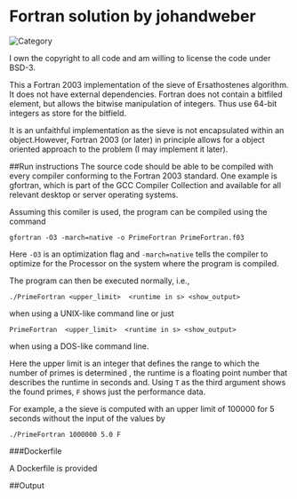 # Fortran solution by johandweber

![Category](https://img.shields.io/badge/Category-unfaithul-yellowgreen) 

I own the copyright to all code and am willing to license the code under BSD-3.

This a Fortran 2003 implementation of the sieve of Ersathostenes algorithm.
It does not have external dependencies.
Fortran does not contain a bitfiled element, but allows the bitwise manipulation
of integers. Thus use 64-bit integers as store for the bitfield.

It is an unfaithful implementation as the sieve is not encapsulated within 
an object.However, Fortran 2003 (or later) in principle allows for a object 
oriented approach to the problem (I may implement it later).



##Run instructions 
The source code should be able to be compiled with every compiler
conforming to the Fortran 2003 standard. 
One example is gfortran, which is part of the GCC Compiler Collection
and available for all relevant desktop or server operating systems.

Assuming this comiler is used, the program can be compiled using the
command 

`gfortran -O3 -march=native -o PrimeFortran PrimeFortran.f03` 

Here `-O3` is an optimization flag and `-march=native` tells the
compiler to optimize for the Processor on the system where the program is
compiled.

The program can then be executed normally, i.e.,

`./PrimeFortran <upper_limit>  <runtime in s> <show_output>` 

when using a UNIX-like command line or just

`PrimeFortran  <upper_limit>  <runtime in s> <show_output>`

when using a DOS-like command line.


Here the upper limit is an integer that defines the range to which the 
number of primes is determined , the runtime is a floating point number
that describes the runtime in seconds and. 
Using `T` as the third argument shows the found primes, `F` shows just
the performance data.

For example, a the sieve is computed with an upper limit of 100000 for
5 seconds without the input of the values by

`./PrimeFortran 1000000 5.0 F`

###Dockerfile

A Dockerfile is provided



##Output 


